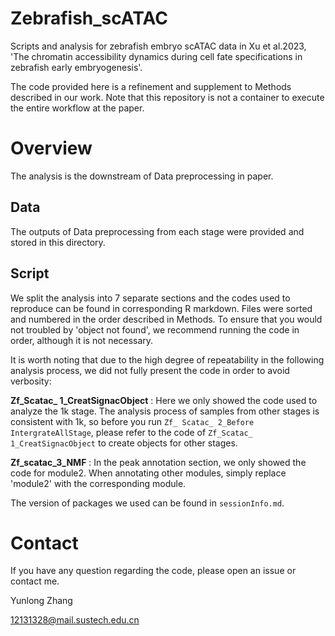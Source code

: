 # Zebrafish_scATAC
Scripts and analysis for zebrafish embryo scATAC data in Xu et al.2023, 'The chromatin accessibility dynamics during cell fate specifications in zebrafish early embryogenesis'.

The code provided here is a refinement and supplement to Methods described in our work. Note that this repository is not a container to execute the entire workflow at the paper.

# Overview
The analysis is the downstream of Data preprocessing in paper.

## Data
The outputs of Data preprocessing from each stage were provided and stored in this directory.

## Script
We split the analysis into 7 separate sections and the codes used to reproduce can be found in corresponding R markdown. Files were sorted and numbered in the order described in Methods. To ensure that you would not troubled by 'object not found', we recommend running the code in order, although it is not necessary.

It is worth noting that due to the high degree of repeatability in the following analysis process, we did not fully present the code in order to avoid verbosity:

**Zf_Scatac_ 1_CreatSignacObject** :  Here we only showed the code used to analyze the 1k stage. The analysis process of samples from other stages is consistent with 1k, so before you run `Zf_ Scatac_ 2_Before IntergrateAllStage`, please refer to the code of `Zf_Scatac_ 1_CreatSignacObject`  to create objects for other stages.

**Zf_scatac_3_NMF** : In the peak annotation section, we only showed the code for module2. When annotating other modules, simply replace 'module2' with the corresponding module.

The version of packages we used can be found in `sessionInfo.md`.

# Contact
If you have any question regarding the code, please open an issue or contact me.

Yunlong Zhang

12131328@mail.sustech.edu.cn
